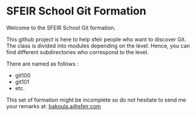 # SFEIR School Git Formation


Welcome to the SFEIR School Git formation.

This github project is here to help sfeir people who want to discover Git.
The class is divided into modules depending on the level. Hence, you can find
different subdirectories who correspond to the level.

There are named as follows :
 - git100
 - git101
 - etc.

 This set of formation might be incomplete so do not hesitate to send me your
 remarks at: bakoula.a@sfeir.com

 
